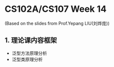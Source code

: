 # CS102A/CS107 Week 14
(Based on the slides from Prof.Yepang LIU(刘烨庞))        

## 1. 理论课内容框架
- 泛型方法原理分析
- 泛型类原理分析
